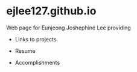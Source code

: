 # ejlee127.github.io

Web page for Eunjeong Joshephine Lee providing

* Links to projects

* Resume

* Accomplishments
